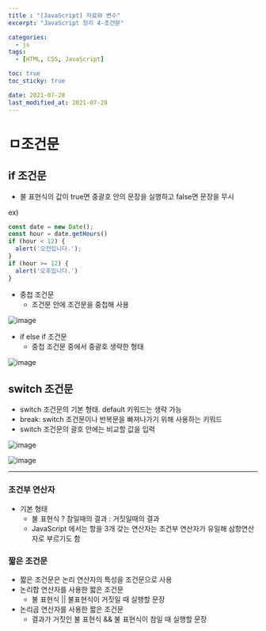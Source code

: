 ```yaml
---
title : "[JavaScript] 자료와 변수"
excerpt: "JavaScript 정리 4-조건문"

categories:
  - js
tags:
  - [HTML, CSS, JavaScript]

toc: true
toc_sticky: true

date: 2021-07-28
last_modified_at: 2021-07-28
---
```

# ㅁ조건문

## if 조건문
- 불 표현식의 값이 true면 중괄호 안의 문장을 실행하고 false면 문장을 무시

ex)
```js
const date = new Date();
const hour = date.getHours()
if (hour < 12) {
  alert('오전입니다.');
}
if (hour >= 12) {
  alert('오후입니다.')
}
```

- 중첩 조건문
  - 조건문 안에 조건문을 중첩해 사용
  
![image](https://user-images.githubusercontent.com/81230679/127468683-6f583266-4a0c-4d6d-812d-bae5593c8726.png)

- if else if 조건문
  - 중첩 조건문 중에서 중괄호 생략한 형태

![image](https://user-images.githubusercontent.com/81230679/127468849-5067bbe5-13e1-4ec4-a618-84433486c1da.png)

## switch 조건문

- switch 조건문의 기본 형태. default 키워드는 생략 가능
- break: switch 조건문이나 반복문을 빠져나가기 위해 사용하는 키워드
- switch 조건문의 괄호 안에는 비교할 값을 입력

![image](https://user-images.githubusercontent.com/81230679/127469001-21648260-e453-4748-ba46-f4f555f1162f.png)

![image](https://user-images.githubusercontent.com/81230679/127469202-55f6eeb0-d60a-4506-a502-c7bcaecf414b.png)

---

### 조건부 연산자
- 기본 형태
  - 불 표현식 ? 참일때의 결과 : 거짓일때의 결과
  - JavaScript 에서는 항을 3개 갖는 연산자는 조건부 연산자가 유일해 삼항연산자로 부르기도 함

### 짧은 조건문
- 짧은 조건문은 논리 연산자의 특성을 조건문으로 사용
- 논리합 연산자를 사용한 짧은 조건문
  - 불 표현식 || 불표현식이 거짓일 때 실행할 문장
- 논리곱 연산자를 사용한 짧은 조건문
  - 결과가 거짓인 불 표현식 && 불 표현식이 참일 때 실행할 문장
